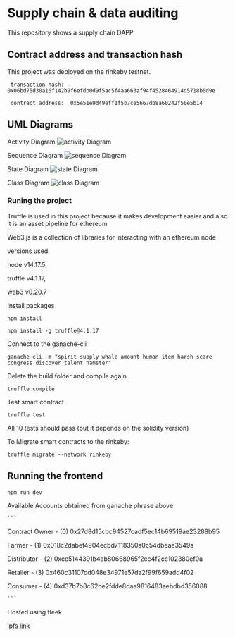 # Supply chain & data auditing

This repository shows a supply chain DAPP. 

## Contract address and transaction hash

This project was deployed on the rinkeby testnet.

```
 transaction hash:  0x06bd75d30a16f142b9f6efdb0d9f5ac5f4aa663af94f4528464914d5718b6d9e

 contract address:  0x5e51e9d49eff1f5b7ce5667db8a60242f50e5b14

```

## UML Diagrams
Activity Diagram
![activity Diagram](images/activityDiagram.png)

Sequence Diagram
![sequence Diagram](images/sequenceDiagram.png)

State Diagram
![state Diagram](images/stateDiagram.png)

Class Diagram
![class Diagram](images/classDiagram.png)




###  Runing the project

Truffle is used in this project because it makes development easier
and also it is an asset pipeline for ethereum

Web3.js is a collection of libraries for interacting with an ethereum node


versions used:

node v14.17.5,

truffle v4.1.17,

web3 v0.20.7

Install packages

```
npm install

npm install -g truffle@4.1.17

```


Connect to the ganache-cli

```
ganache-cli -m "spirit supply whale amount human item harsh scare congress discover talent hamster"

```

Delete the build folder and compile again

```
truffle compile

```
Test smart contract

```
truffle test
```
All 10 tests should pass (but it depends on the solidity version)


To Migrate smart contracts to the rinkeby:

```
truffle migrate --network rinkeby

```

## Running the frontend


```
npm run dev

```


Available Accounts obtained from ganache phrase above

    ```
Contract Owner -   (0) 0x27d8d15cbc94527cadf5ec14b69519ae23288b95

Farmer         -   (1) 0x018c2dabef4904ecbd7118350a0c54dbeae3549a

Distributor    -   (2) 0xce5144391b4ab80668965f2cc4f2cc102380ef0a

Retailer       -   (3) 0x460c31107dd048e34971e57da2f99f659add4f02

Consumer       -   (4) 0xd37b7b8c62be2fdde8daa9816483aebdbd356088
    
    ```

Hosted using fleek

[ipfs link](https://ipfs.io/ipfs/QmdRQp4asGSYzDXW76vq5H7isR6mB8wK9vH8x1pQ81C4Ym/)



